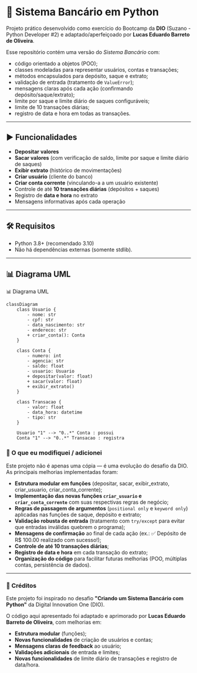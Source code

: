 # 🏦 Sistema Bancário em Python

Projeto prático desenvolvido como exercício do Bootcamp da **DIO** (Suzano - Python Developer #2) e adaptado/aperfeiçoado por **Lucas Eduardo Barreto de Oliveira**.

Esse repositório contém uma versão do *Sistema Bancário* com:
- código orientado a objetos (POO);
- classes modeladas para representar usuários, contas e transações;
- métodos encapsulados para depósito, saque e extrato;
- validação de entrada (tratamento de `ValueError`);
- mensagens claras após cada ação (confirmando depósito/saque/extrato);
- limite por saque e limite diário de saques configuráveis;
- limite de 10 transações diárias;
- registro de data e hora em todas as transações.

---

## ▶️ Funcionalidades
- **Depositar valores**
- **Sacar valores** (com verificação de saldo, limite por saque e limite diário de saques)
- **Exibir extrato** (histórico de movimentações)
- **Criar usuário** (cliente do banco)
- **Criar conta corrente** (vinculando-a a um usuário existente)
- Controle de até **10 transações diárias** (depósitos + saques)
- Registro de **data e hora** no extrato
- Mensagens informativas após cada operação

---

## 🛠️ Requisitos
- Python 3.8+ (recomendado 3.10)
- Não há dependências externas (somente stdlib).

---

## 📊 Diagrama UML

📊 Diagrama UML

```mermaid
classDiagram
    class Usuario {
        - nome: str
        - cpf: str
        - data_nascimento: str
        - endereco: str
        + criar_conta(): Conta
    }

    class Conta {
        - numero: int
        - agencia: str
        - saldo: float
        - usuario: Usuario
        + depositar(valor: float)
        + sacar(valor: float)
        + exibir_extrato()
    }

    class Transacao {
        - valor: float
        - data_hora: datetime
        - tipo: str
    }

    Usuario "1" --> "0..*" Conta : possui
    Conta "1" --> "0..*" Transacao : registra

```


### 🔧 O que eu modifiquei / adicionei
Este projeto não é apenas uma cópia — é uma evolução do desafio da DIO. As principais melhorias implementadas foram:

* **Estrutura modular em funções** (depositar, sacar, exibir_extrato, criar_usuario, criar_conta_corrente);
* **Implementação das novas funções `criar_usuario` e `criar_conta_corrente`** com suas respectivas regras de negócio;
* **Regras de passagem de argumentos** (`positional only` e `keyword only`) aplicadas nas funções de saque, depósito e extrato;
* **Validação robusta de entrada** (tratamento com `try/except` para evitar que entradas inválidas quebrem o programa);
* **Mensagens de confirmação** ao final de cada ação (ex.: ✅ Depósito de R$ 100.00 realizado com sucesso!);
* **Controle de até 10 transações diárias**;
* **Registro de data e hora** em cada transação do extrato;
* **Organização do código** para facilitar futuras melhorias (POO, múltiplas contas, persistência de dados).

---

### 🤝 Créditos
Este projeto foi inspirado no desafio **"Criando um Sistema Bancário com Python"** da Digital Innovation One (DIO).

O código aqui apresentado foi adaptado e aprimorado por **Lucas Eduardo Barreto de Oliveira**, com melhorias em:

* **Estrutura modular** (funções);
* **Novas funcionalidades** de criação de usuários e contas;
* **Mensagens claras de feedback** ao usuário;
* **Validações adicionais** de entrada e limites;
* **Novas funcionalidades** de limite diário de transações e registro de data/hora.


